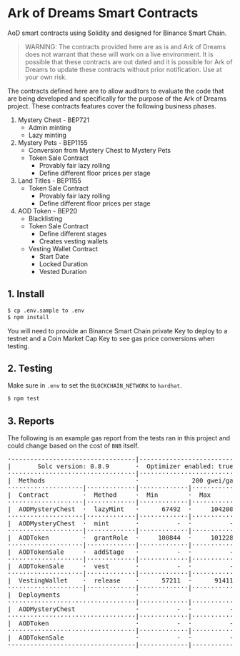 # Ark of Dreams Smart Contracts

AoD smart contracts using Solidity and designed for Binance Smart Chain.

> WARNING: The contracts provided here are as is and Ark of Dreams does 
not warrant that these will work on a live environment. It is possible 
that these contracts are out dated and it is possible for Ark of Dreams 
to update these contracts without prior notification. Use at your own 
risk.

The contracts defined here are to allow auditors to evaluate the code 
that are being developed and specifically for the purpose of the Ark of
Dreams project. These contracts features cover the following business 
phases.

 1. Mystery Chest - BEP721
    - Admin minting
    - Lazy minting
 2. Mystery Pets - BEP1155
    - Conversion from Mystery Chest to Mystery Pets
    - Token Sale Contract
      - Provably fair lazy rolling
      - Define different floor prices per stage
 3. Land Titles - BEP1155
    - Token Sale Contract
      - Provably fair lazy rolling
      - Define different floor prices per stage
 4. AOD Token - BEP20
    - Blacklisting
    - Token Sale Contract
      - Define different stages
      - Creates vesting wallets
    - Vesting Wallet Contract
      - Start Date
      - Locked Duration
      - Vested Duration

## 1. Install

```bash
$ cp .env.sample to .env
$ npm install
```

You will need to provide an Binance Smart Chain private Key to deploy 
to a testnet and a Coin Market Cap Key to see gas price conversions when 
testing.

## 2. Testing

Make sure in `.env` to set the `BLOCKCHAIN_NETWORK` to `hardhat`.

```bash
$ npm test
```

## 3. Reports

The following is an example gas report from the tests ran in this 
project and could change based on the cost of `BNB` itself.

<pre>
·---------------------------------|---------------------------|-------------|-----------------------------·
|       Solc version: 0.8.9       ·  Optimizer enabled: true  ·  Runs: 200  ·  Block limit: 12450000 gas  │
··································|···························|·············|······························
|  Methods                        ·              200 gwei/gas               ·       553.86 usd/bnb        │
····················|·············|·············|·············|·············|···············|··············
|  Contract         ·  Method     ·  Min        ·  Max        ·  Avg        ·  # calls      ·  usd (avg)  │
····················|·············|·············|·············|·············|···············|··············
|  AODMysteryChest  ·  lazyMint   ·      67492  ·     104200  ·      77298  ·            4  ·       8.56  │
····················|·············|·············|·············|·············|···············|··············
|  AODMysteryChest  ·  mint       ·          -  ·          -  ·      98204  ·            3  ·      10.88  │
····················|·············|·············|·············|·············|···············|··············
|  AODToken         ·  grantRole  ·     100844  ·     101228  ·     101036  ·            2  ·      11.19  │
····················|·············|·············|·············|·············|···············|··············
|  AODTokenSale     ·  addStage   ·          -  ·          -  ·     115894  ·            1  ·      12.84  │
····················|·············|·············|·············|·············|···············|··············
|  AODTokenSale     ·  vest       ·          -  ·          -  ·     873281  ·            1  ·      96.74  │
····················|·············|·············|·············|·············|···············|··············
|  VestingWallet    ·  release    ·      57211  ·      91411  ·      74311  ·            2  ·       8.23  │
····················|·············|·············|·············|·············|···············|··············
|  Deployments                    ·                                         ·  % of limit   ·             │
··································|·············|·············|·············|···············|··············
|  AODMysteryChest                ·          -  ·          -  ·    2671762  ·       21.5 %  ·     295.96  │
··································|·············|·············|·············|···············|··············
|  AODToken                       ·          -  ·          -  ·    2095754  ·       16.8 %  ·     232.15  │
··································|·············|·············|·············|···············|··············
|  AODTokenSale                   ·          -  ·          -  ·    2387160  ·       19.2 %  ·     264.43  │
·---------------------------------|-------------|-------------|-------------|---------------|-------------·
</pre>